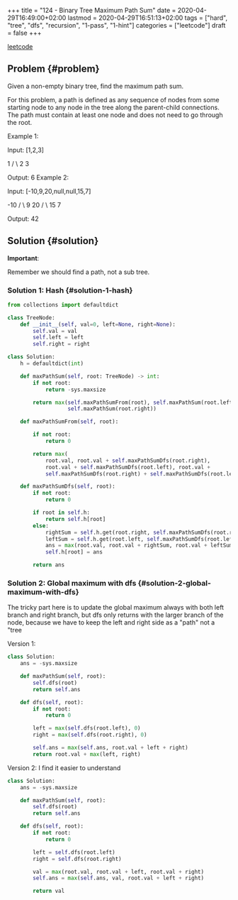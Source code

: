 +++
title = "124 - Binary Tree Maximum Path Sum"
date = 2020-04-29T16:49:00+02:00
lastmod = 2020-04-29T16:51:13+02:00
tags = ["hard", "tree", "dfs", "recursion", "1-pass", "1-hint"]
categories = ["leetcode"]
draft = false
+++

[leetcode](https://leetcode.com/problems/binary-tree-maximum-path-sum/)


## Problem {#problem}

Given a non-empty binary tree, find the maximum path sum.

For this problem, a path is defined as any sequence of nodes from some starting node to any node in the tree along the parent-child connections. The path must contain at least one node and does not need to go through the root.

Example 1:

Input: [1,2,3]

  1
 / \\
2   3

Output: 6
Example 2:

Input: [-10,9,20,null,null,15,7]

 -10
 / \\
9  20
  /  \\
 15   7

Output: 42


## Solution {#solution}

**Important**:

Remember we should find a path, not a sub tree.


### Solution 1: Hash {#solution-1-hash}

```python
from collections import defaultdict

class TreeNode:
    def __init__(self, val=0, left=None, right=None):
        self.val = val
        self.left = left
        self.right = right

class Solution:
    h = defaultdict(int)

    def maxPathSum(self, root: TreeNode) -> int:
        if not root:
            return -sys.maxsize

        return max(self.maxPathSumFrom(root), self.maxPathSum(root.left),
                   self.maxPathSum(root.right))

    def maxPathSumFrom(self, root):

        if not root:
            return 0

        return max(
            root.val, root.val + self.maxPathSumDfs(root.right),
            root.val + self.maxPathSumDfs(root.left), root.val +
            self.maxPathSumDfs(root.right) + self.maxPathSumDfs(root.left))

    def maxPathSumDfs(self, root):
        if not root:
            return 0

        if root in self.h:
            return self.h[root]
        else:
            rightSum = self.h.get(root.right, self.maxPathSumDfs(root.right))
            leftSum = self.h.get(root.left, self.maxPathSumDfs(root.left))
            ans = max(root.val, root.val + rightSum, root.val + leftSum)
            self.h[root] = ans

        return ans
```


### Solution 2: Global maximum with dfs {#solution-2-global-maximum-with-dfs}

The tricky part here is to update the global maximum always with both left branch and right branch,
but dfs only returns with the larger branch of the node, because we have to keep the left and right side as a "path" not a "tree

Version 1:

```python
class Solution:
    ans = -sys.maxsize

    def maxPathSum(self, root):
        self.dfs(root)
        return self.ans

    def dfs(self, root):
        if not root:
            return 0

        left = max(self.dfs(root.left), 0)
        right = max(self.dfs(root.right), 0)

        self.ans = max(self.ans, root.val + left + right)
        return root.val + max(left, right)
```

Version 2: I find it easier to understand

```python
class Solution:
    ans = -sys.maxsize

    def maxPathSum(self, root):
        self.dfs(root)
        return self.ans

    def dfs(self, root):
        if not root:
            return 0

        left = self.dfs(root.left)
        right = self.dfs(root.right)

        val = max(root.val, root.val + left, root.val + right)
        self.ans = max(self.ans, val, root.val + left + right)

        return val
```
